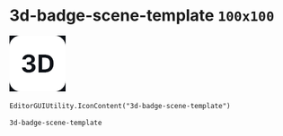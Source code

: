 # 3d-badge-scene-template `100x100`
<img src="/img/3d-badge-scene-template.png" width=100 height=100>

``` CSharp
EditorGUIUtility.IconContent("3d-badge-scene-template")
```
```
3d-badge-scene-template
```

